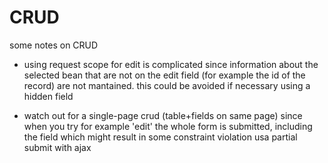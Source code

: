 CRUD
========================

some notes on CRUD

-   using request scope for edit is complicated since information about the selected bean that are not on the edit
    field (for example the id of the record) are not mantained.
    this could be avoided if necessary using a hidden field

-   watch out for a single-page crud (table+fields on same page) since when you try for example 'edit'
    the whole form is submitted, including the field which might result in some constraint violation
    usa partial submit with ajax